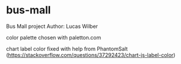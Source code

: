 # bus-mall
Bus Mall project
Author: Lucas Wilber

color palette chosen with paletton.com

chart label color fixed with help from PhantomSalt (https://stackoverflow.com/questions/37292423/chart-js-label-color)
